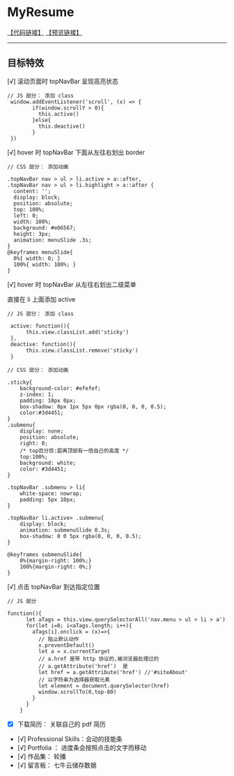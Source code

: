 # MyResume

[【代码链接】](https://github.com/wangsiyuan233/react-todolist)
[【预览链接】](http://wangsiyuan233.cn/MyResume/cv.html)

----------

## 目标特效 ##

[√] 滚动页面时 topNavBar 呈现高亮状态

```
// JS 部分： 添加 class
 window.addEventListener('scroll', (x) => {
        if(window.scrollY > 0){
          this.active()
        }else{
          this.deactive()
        }
 })
```
[√] hover 时 topNavBar 下面从左往右划出 border 

```
// CSS 部分： 添加动画 

.topNavBar nav > ul > li.active > a::after,
.topNavBar nav > ul > li.highlight > a::after {
  content: '';
  display: block;
  position: absolute;
  top: 100%;
  left: 0;
  width: 100%;
  background: #e06567;
  height: 3px;
  animation: menuSlide .3s;
}
@keyframes menuSlide{
  0%{ width: 0; }
  100%{ width: 100%; }
}
```
[√] hover 时 topNavBar 从左往右划出二级菜单

直接在 li 上面添加 active

```
// JS 部分： 添加 class

 active: function(){
      this.view.classList.add('sticky')
 },
 deactive: function(){
      this.view.classList.remove('sticky')
 }
```
```
// CSS 部分： 添加动画 

.sticky{
    background-color: #efefef;
    z-index: 1;
    padding: 10px 0px;
    box-shadow: 0px 1px 5px 0px rgba(0, 0, 0, 0.5);
    color:#3d4451;
}
.submenu{
    display: none;
    position: absolute;
    right: 0;
    /* top百分百:距离顶部有一倍自己的高度 */
    top:100%;
    background: white;
    color: #3d4451;
}

.topNavBar .submenu > li{
    white-space: nowrap;
    padding: 5px 10px;
}

.topNavBar li.active> .submenu{
    display: block;
    animation: submenuSlide 0.3s;
    box-shadow: 0 0 5px rgba(0, 0, 0, 0.5);
}

@keyframes submenuSlide{
    0%{margin-right: 100%;}
    100%{margin-right: 0%;}
}
```
[√] 点击 topNavBar 到达指定位置

```
// JS 部分

function(){
      let aTags = this.view.querySelectorAll('nav.menu > ul > li > a')
      for(let i=0; i<aTags.length; i++){
        aTags[i].onclick = (x)=>{
          // 阻止默认动作
          x.preventDefault()
          let a = x.currentTarget
          // a.href 是带 http 协议的,被浏览器处理过的
          // a.getAttribute('href')  是
          let href = a.getAttribute('href') //'#siteAbout'
          // 以字符串为选择器获取元素
          let element = document.querySelector(href)
          window.scrollTo(0,top-80)
        }
      }
    }
```

- [X] 下载简历： 关联自己的 pdf 简历
- [√] Professional Skills：会动的技能条
- [√] Portfolia ： 进度条会按照点击的文字而移动
- [√] 作品集： 轮播 
- [√] 留言板： 七牛云储存数据

